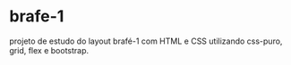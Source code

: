 # brafe-1
projeto de estudo do layout brafé-1 com HTML e CSS utilizando css-puro, grid, flex e bootstrap.
